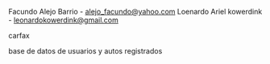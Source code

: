 Facundo Alejo Barrio - alejo_facundo@yahoo.com
Loenardo Ariel kowerdink - leonardokowerdink@gmail.com


carfax

base de datos de usuarios y autos registrados


